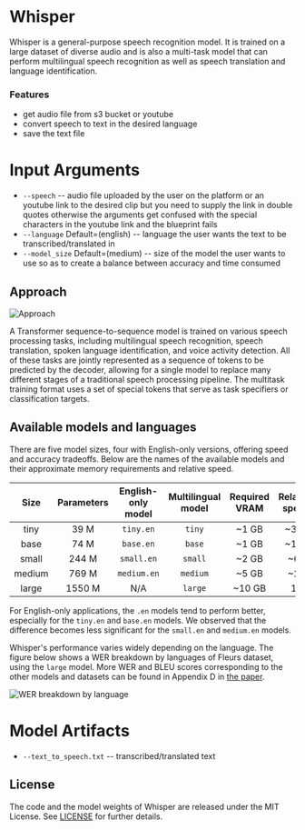 # Whisper

Whisper is a general-purpose speech recognition model. It is trained on a large dataset of diverse audio and is also a multi-task model that can perform multilingual speech recognition as well as speech translation and language identification.

### Features
- get audio file from s3 bucket or youtube
- convert speech to text in the desired language
- save the text file

# Input Arguments
- `--speech` -- audio file uploaded by the user on the platform or an youtube link to the desired clip but you need to supply the link in double quotes otherwise the arguments get confused with the special characters in the youtube link and the blueprint fails
- `--language` Default=(english) -- language the user wants the text to be transcribed/translated in
- `--model_size` Default=(medium) -- size of the model the user wants to use so as to create a balance between accuracy and time consumed

## Approach

![Approach](approach.png)

A Transformer sequence-to-sequence model is trained on various speech processing tasks, including multilingual speech recognition, speech translation, spoken language identification, and voice activity detection. All of these tasks are jointly represented as a sequence of tokens to be predicted by the decoder, allowing for a single model to replace many different stages of a traditional speech processing pipeline. The multitask training format uses a set of special tokens that serve as task specifiers or classification targets.

## Available models and languages

There are five model sizes, four with English-only versions, offering speed and accuracy tradeoffs. Below are the names of the available models and their approximate memory requirements and relative speed. 


|  Size  | Parameters | English-only model | Multilingual model | Required VRAM | Relative speed |
|:------:|:----------:|:------------------:|:------------------:|:-------------:|:--------------:|
|  tiny  |    39 M    |     `tiny.en`      |       `tiny`       |     ~1 GB     |      ~32x      |
|  base  |    74 M    |     `base.en`      |       `base`       |     ~1 GB     |      ~16x      |
| small  |   244 M    |     `small.en`     |      `small`       |     ~2 GB     |      ~6x       |
| medium |   769 M    |    `medium.en`     |      `medium`      |     ~5 GB     |      ~2x       |
| large  |   1550 M   |        N/A         |      `large`       |    ~10 GB     |       1x       |

For English-only applications, the `.en` models tend to perform better, especially for the `tiny.en` and `base.en` models. We observed that the difference becomes less significant for the `small.en` and `medium.en` models.

Whisper's performance varies widely depending on the language. The figure below shows a WER breakdown by languages of Fleurs dataset, using the `large` model. More WER and BLEU scores corresponding to the other models and datasets can be found in Appendix D in [the paper](https://cdn.openai.com/papers/whisper.pdf).

![WER breakdown by language](language-breakdown.svg)

# Model Artifacts
- `--text_to_speech.txt` -- transcribed/translated text

## License

The code and the model weights of Whisper are released under the MIT License. See [LICENSE](LICENSE) for further details.